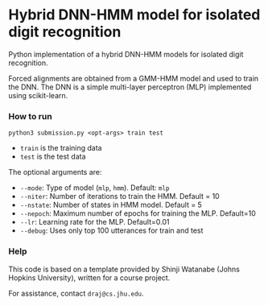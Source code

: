 # Hybrid DNN-HMM model for isolated digit recognition
Python implementation of a hybrid DNN-HMM models for isolated digit recognition.

Forced alignments are obtained from a GMM-HMM model and used to train the DNN.
The DNN is a simple multi-layer perceptron (MLP) implemented using scikit-learn.

### How to run

```
python3 submission.py <opt-args> train test
```

* `train` is the training data
* `test` is the test data

The optional arguments are:
* `--mode`: Type of model (`mlp`, `hmm`). Default: `mlp`
* `--niter`: Number of iterations to train the HMM. Default = 10
* `--nstate`: Number of states in HMM model. Default = 5
* `--nepoch`: Maximum number of epochs for training the MLP. Default=10
* `--lr`: Learning rate for the MLP. Default=0.01
* `--debug`: Uses only top 100 utterances for train and test

### Help

This code is based on a template provided by Shinji Watanabe (Johns Hopkins University), written for a course project.

For assistance, contact `draj@cs.jhu.edu`.
 
